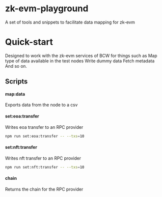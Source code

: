 # zk-evm-playground
A set of tools and snippets to facilitate data mapping for zk-evm

# Quick-start
Designed to work with the zk-evm services of BCW for things such as
Map type of data available in the test nodes
Write dummy data
Fetch metadata
And so on.

## Scripts 
#### map:data 
Exports data from the node to a csv 

#### set:eoa:transfer
Writes eoa transfer to an RPC provider

```bash
npm run set:eoa:transfer -- --txs=10
```

#### set:nft:transfer
Writes nft transfer to an RPC provider

```bash
npm run set:nft:transfer -- --txs=10
```

#### chain
Returns the chain for the RPC provider
    

